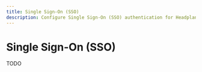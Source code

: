 ```yaml
---
title: Single Sign-On (SSO)
description: Configure Single Sign-On (SSO) authentication for Headplane.
---
```


# Single Sign-On (SSO)
TODO
